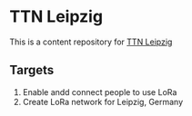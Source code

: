 # TTN Leipzig

This is a content repository for [TTN Leipzig](https://www.thethingsnetwork.org/community/leipzig/)

## Targets

1. Enable andd connect people to use LoRa
2. Create LoRa network for Leipzig, Germany
